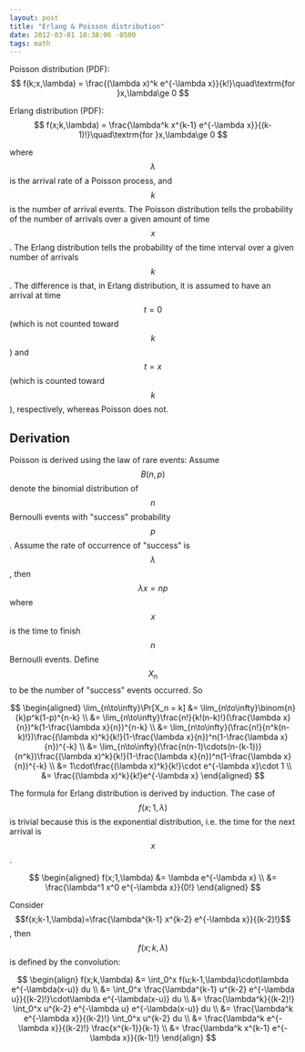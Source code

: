 ```yaml
---
layout: post
title: "Erlang & Poisson distribution"
date: 2012-03-01 10:38:06 -0500
tags: math
---
```

Poisson distribution (PDF):
$$
f(k;x,\lambda) = \frac{(\lambda x)^k e^{-\lambda x}}{k!}\quad\textrm{for }x,\lambda\ge 0
$$

Erlang distribution (PDF):
$$
f(x;k,\lambda) = \frac{\lambda^k x^{k-1} e^{-\lambda x}}{(k-1)!}\quad\textrm{for }x,\lambda\ge 0
$$

where $$\lambda$$ is the arrival rate of a Poisson process, and $$k$$ is the number
of arrival events. The Poisson distribution tells the probability of the number
of arrivals over a given amount of time $$x$$. The Erlang distribution tells the
probability of the time interval over a given number of arrivals $$k$$. The
difference is that, in Erlang distribution, it is assumed to have an arrival at
time $$t=0$$ (which is not counted toward $$k$$) and $$t=x$$ (which is counted toward
$$k$$), respectively, whereas Poisson does not.

## Derivation

Poisson is derived using the law of rare events: Assume $$B(n,p)$$ denote the
binomial distribution of $$n$$ Bernoulli events with "success" probability $$p$$.
Assume the rate of occurrence of "success" is $$\lambda$$, then $$\lambda x = np$$
where $$x$$ is the time to finish $$n$$ Bernoulli events. Define $$X_n$$ to be the
number of "success" events occurred. So

$$
\begin{aligned}
\lim_{n\to\infty}\Pr[X_n = k]
&= \lim_{n\to\infty}\binom{n}{k}p^k(1-p)^{n-k} \\
&= \lim_{n\to\infty}\frac{n!}{k!(n-k)!}(\frac{\lambda x}{n})^k(1-\frac{\lambda x}{n})^{n-k} \\
&= \lim_{n\to\infty}(\frac{n!}{n^k(n-k)!})\frac{(\lambda x)^k}{k!}(1-\frac{\lambda x}{n})^n(1-\frac{\lambda x}{n})^{-k} \\
&= \lim_{n\to\infty}(\frac{n(n-1)\cdots(n-(k-1))}{n^k})\frac{(\lambda x)^k}{k!}(1-\frac{\lambda x}{n})^n(1-\frac{\lambda x}{n})^{-k} \\
&= 1\cdot\frac{(\lambda x)^k}{k!}\cdot e^{-\lambda x}\cdot 1 \\
&= \frac{(\lambda x)^k}{k!}e^{-\lambda x}
\end{aligned}
$$

The formula for Erlang distribution is derived by induction. The case of
$$f(x;1,\lambda)$$ is trivial because this is the exponential distribution, i.e.
the time for the next arrival is $$x$$.

$$
\begin{aligned}
f(x;1,\lambda) &= \lambda e^{-\lambda x}  \\
&= \frac{\lambda^1 x^0 e^{-\lambda x}}{0!}
\end{aligned}
$$

Consider $$f(x;k-1,\lambda)=\frac{\lambda^{k-1} x^{k-2} e^{-\lambda x}}{(k-2)!}$$,
then $$f(x;k,\lambda)$$ is defined by the convolution:

$$
\begin{align}
f(x;k,\lambda)
&= \int_0^x f(u;k-1,\lambda)\cdot\lambda e^{-\lambda(x-u)} du \\
&= \int_0^x \frac{\lambda^{k-1} u^{k-2} e^{-\lambda u}}{(k-2)!}\cdot\lambda e^{-\lambda(x-u)} du \\
&= \frac{\lambda^k}{(k-2)!} \int_0^x u^{k-2} e^{-\lambda u} e^{-\lambda(x-u)} du \\
&= \frac{\lambda^k e^{-\lambda x}}{(k-2)!} \int_0^x u^{k-2} du \\
&= \frac{\lambda^k e^{-\lambda x}}{(k-2)!} \frac{x^{k-1}}{k-1} \\
&= \frac{\lambda^k x^{k-1} e^{-\lambda x}}{(k-1)!}
\end{align}
$$
